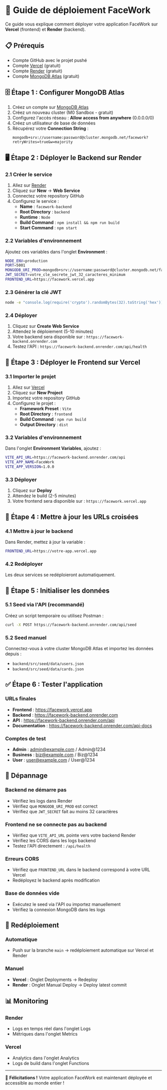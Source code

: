 # 🚀 Guide de déploiement FaceWork

Ce guide vous explique comment déployer votre application FaceWork sur **Vercel** (frontend) et **Render** (backend).

## 📋 Prérequis

- Compte GitHub avec le projet pushé
- Compte [Vercel](https://vercel.com) (gratuit)
- Compte [Render](https://render.com) (gratuit)
- Compte [MongoDB Atlas](https://mongodb.com/cloud/atlas) (gratuit)

## 🗄️ Étape 1 : Configurer MongoDB Atlas

1. Créez un compte sur [MongoDB Atlas](https://mongodb.com/cloud/atlas)
2. Créez un nouveau cluster (M0 Sandbox - gratuit)
3. Configurez l'accès réseau : **Allow access from anywhere** (0.0.0.0/0)
4. Créez un utilisateur de base de données
5. Récupérez votre **Connection String** :
   ```
   mongodb+srv://username:password@cluster.mongodb.net/facework?retryWrites=true&w=majority
   ```

## 🖥️ Étape 2 : Déployer le Backend sur Render

### 2.1 Créer le service
1. Allez sur [Render](https://render.com)
2. Cliquez sur **New** → **Web Service**
3. Connectez votre repository GitHub
4. Configurez le service :
   - **Name** : `facework-backend`
   - **Root Directory** : `backend`
   - **Runtime** : `Node`
   - **Build Command** : `npm install && npm run build`
   - **Start Command** : `npm start`

### 2.2 Variables d'environnement
Ajoutez ces variables dans l'onglet **Environment** :

```bash
NODE_ENV=production
PORT=5001
MONGODB_URI_PROD=mongodb+srv://username:password@cluster.mongodb.net/facework?retryWrites=true&w=majority
JWT_SECRET=votre_cle_secrete_jwt_32_caracteres_minimum
FRONTEND_URL=https://facework.vercel.app
```

### 2.3 Générer la clé JWT
```bash
node -e "console.log(require('crypto').randomBytes(32).toString('hex'))"
```

### 2.4 Déployer
1. Cliquez sur **Create Web Service**
2. Attendez le déploiement (5-10 minutes)
3. Votre backend sera disponible sur : `https://facework-backend.onrender.com`
4. Testez l'API : `https://facework-backend.onrender.com/api/health`

## 🎨 Étape 3 : Déployer le Frontend sur Vercel

### 3.1 Importer le projet
1. Allez sur [Vercel](https://vercel.com)
2. Cliquez sur **New Project**
3. Importez votre repository GitHub
4. Configurez le projet :
   - **Framework Preset** : `Vite`
   - **Root Directory** : `frontend`
   - **Build Command** : `npm run build`
   - **Output Directory** : `dist`

### 3.2 Variables d'environnement
Dans l'onglet **Environment Variables**, ajoutez :

```bash
VITE_API_URL=https://facework-backend.onrender.com/api
VITE_APP_NAME=FaceWork
VITE_APP_VERSION=1.0.0
```

### 3.3 Déployer
1. Cliquez sur **Deploy**
2. Attendez le build (2-5 minutes)
3. Votre frontend sera disponible sur : `https://facework.vercel.app`

## 🔄 Étape 4 : Mettre à jour les URLs croisées

### 4.1 Mettre à jour le backend
Dans Render, mettez à jour la variable :
```bash
FRONTEND_URL=https://votre-app.vercel.app
```

### 4.2 Redéployer
Les deux services se redéploieront automatiquement.

## 🌱 Étape 5 : Initialiser les données

### 5.1 Seed via l'API (recommandé)
Créez un script temporaire ou utilisez Postman :

```bash
curl -X POST https://facework-backend.onrender.com/api/seed
```

### 5.2 Seed manuel
Connectez-vous à votre cluster MongoDB Atlas et importez les données depuis :
- `backend/src/seed/data/users.json`
- `backend/src/seed/data/cards.json`

## ✅ Étape 6 : Tester l'application

### URLs finales
- **Frontend** : https://facework.vercel.app
- **Backend** : https://facework-backend.onrender.com
- **API** : https://facework-backend.onrender.com/api
- **Documentation** : https://facework-backend.onrender.com/api-docs

### Comptes de test
- **Admin** : admin@example.com / Admin@1234
- **Business** : biz@example.com / Biz@1234
- **User** : user@example.com / User@1234

## 🔧 Dépannage

### Backend ne démarre pas
- Vérifiez les logs dans Render
- Vérifiez que `MONGODB_URI_PROD` est correct
- Vérifiez que `JWT_SECRET` fait au moins 32 caractères

### Frontend ne se connecte pas au backend
- Vérifiez que `VITE_API_URL` pointe vers votre backend Render
- Vérifiez les CORS dans les logs backend
- Testez l'API directement : `/api/health`

### Erreurs CORS
- Vérifiez que `FRONTEND_URL` dans le backend correspond à votre URL Vercel
- Redéployez le backend après modification

### Base de données vide
- Exécutez le seed via l'API ou importez manuellement
- Vérifiez la connexion MongoDB dans les logs

## 🔄 Redéploiement

### Automatique
- Push sur la branche `main` → redéploiement automatique sur Vercel et Render

### Manuel
- **Vercel** : Onglet Deployments → Redeploy
- **Render** : Onglet Manual Deploy → Deploy latest commit

## 📊 Monitoring

### Render
- Logs en temps réel dans l'onglet Logs
- Métriques dans l'onglet Metrics

### Vercel
- Analytics dans l'onglet Analytics
- Logs de build dans l'onglet Functions

---

🎉 **Félicitations !** Votre application FaceWork est maintenant déployée et accessible au monde entier !
